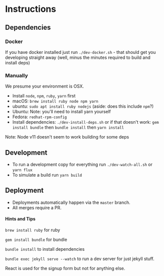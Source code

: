 # Instructions

## Dependencies

### Docker

If you have docker installed just run `./dev-docker.sh` - that should get you developing straight away (well, minus the minutes required to build and install deps)

### Manually

We presume your environment is OSX.

* Install `node`, `npm`, `ruby`, `yarn` first
 * macOS: `brew install ruby node npm yarn`
 * ubuntu: `sudo apt install ruby nodejs` (aside: does this include `npm`?)
 * Ubuntu: Note: you'll need to install yarn yourself
 * Fedora: `redhat-rpm-config`
* Install dependencies: `./dev-install-deps.sh` or if that doesn't work: `gem install bundle` then `bundle install` then `yarn install`

Note: Node v11 doesn't seem to work building for some deps

## Development

* To run a development copy for everything run `./dev-watch-all.sh` or `yarn flux`
* To simulate a build run `yarn build`

## Deployment

* Deployments automatically happen via the `master` branch.
* All merges require a PR.



<!-- 1. run npm install
2. To start dev environment run: $ `npm run flux`

## Don't edit files from _Sites folder

## _site folder  and it's contents are cleaned on site builds!!
The contents of `_site` are automatically cleaned, by default, when the site is built.

The `_site` folder should only be used as a staging area and to copy files from to your web server.

http://ricostacruz.com/til/relative-paths-in-jekyll.html

http://wolfslittlestore.be/2013/10/rendering-markdown-in-jekyll/

http://stackoverflow.com/questions/21976330/passing-parameters-to-inclusion-in-liquid-templates

http://stackoverflow.com/questions/26855552/jekyll-compiling-seems-way-too-slow


https://docs.shopify.com/themes/liquid/tags/control-flow-tags -->


#### Hints and Tips

`brew install ruby` for ruby

`gem install bundle` for bundle

`bundle install` to install dependencies

`bundle exec jekyll serve --watch` to run a dev server for just jekyll stuff.

React is used for the signup form but not for anything else.
